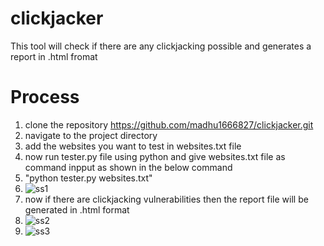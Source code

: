 # clickjacker
This tool will check if there are any clickjacking possible and generates a report in <URL>.html fromat

# Process
1. clone the repository https://github.com/madhu1666827/clickjacker.git
2. navigate to the project directory
3. add the websites you want to test in websites.txt file
4. now run tester.py file using python and give websites.txt file as command inpput as shown in the below command
5.  "python tester.py websites.txt"
6. ![ss1](https://github.com/madhu1666827/clickjacker/assets/122732372/e0ce2b3f-69a8-4561-a260-f92a4ec3cbfa)
7. now if there are clickjacking vulnerabilities then the report file will be generated in <URL>.html format
8. ![ss2](https://github.com/madhu1666827/clickjacker/assets/122732372/43cfc703-39b0-48d8-9b56-09cbfbe63568)
9. ![ss3](https://github.com/madhu1666827/clickjacker/assets/122732372/2259acd8-c405-47e7-b4a3-8133a473a56b)


